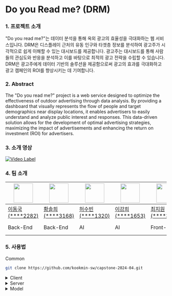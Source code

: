 # Do you Read me? (DRM)
### 1. 프로젝트 소개

"Do you read me?"는 데이터 분석을 통해 옥외 광고의 효율성을 극대화하는 웹 서비스입니다. DRM은 디스플레이 근처의 유동 인구와 타겟층 정보를 분석하여 광고주가 시각적으로 쉽게 이해할 수 있는 대시보드를 제공합니다. 광고주는 대시보드를 통해 사람들의 관심도와 반응을 분석하고 이를 바탕으로 최적의 광고 전략을 수립할 수 있습니다. DRM은 광고주에게 데이터 기반의 솔루션을 제공함으로써 광고의 효과를 극대화하고 광고 캠페인의 ROI를 향상시키는 데 기여합니다. 

### 2. Abstract

The "Do you read me?" project is a web service designed to optimize the effectiveness of outdoor advertising through data analysis. By providing a dashboard that visually represents the flow of people and target demographics near display locations, it enables advertisers to easily understand and analyze public interest and responses. This data-driven solution allows for the development of optimal advertising strategies, maximizing the impact of advertisements and enhancing the return on investment (ROI) for advertisers.

### 3. 소개 영상

[![Video Label](http://img.youtube.com/vi/Qv744Msoz18/0.jpg)](https://youtu.be/Qv744Msoz18)


### 4. 팀 소개

|<img width="60" src="https://github.com/donggook-me.png">|<img width="60" src="https://github.com/ssoree912.png">|<img width="60" src="https://github.com/soobinheo.png">|<img width="60" src="https://github.com/khleexv.png">|<img width="60" src="https://github.com/Choi-Jiwon-38.png">|<img width="60" src="https://github.com/jangsumi.png">|
|---|---|---|---|---|---|
|[이동국(****2282)](https://github.com/donggook-me)|[황솔희(****3168)](https://github.com/ssoree912)|[허수빈(****1320)](https://github.com/soobinheo)|[이강희(****1653)](https://github.com/khleexv)|[최지원(****3091)](https://github.com/Choi-Jiwon-38)|[장수미(****3216)](https://github.com/jangsumi)|
|Back-End|Back-End|AI|AI|Front-End|PM, Designer|

### 5. 사용법

Common
```bash
git clone https://github.com/kookmin-sw/capstone-2024-04.git
```

<details>
<summary>Client</summary>
<div markdown="1">

    cd src/client/ 
    yarn
    yarn run dev

</div>
</details>

<details>
<summary>Server</summary>
<div markdown="1">
    
    cd src/server/
    docker-compose up -d
    ./gradlew bootRun

</div>
</details>

<details>
<summary>Model</summary>
<div markdown="1">

    cd src/model
    pip install -r requirements.txt
    python fastapi/main.py

</div>
</details>
